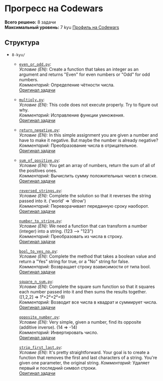 # Прогресс на Codewars  
**Всего решено:** 8 задачи  
**Максимальный уровень:** 7 kyu 
[Профиль на Codewars](https://www.codewars.com/users/Max02117)  

## Структура  
- `8-kyu/`  
  - [`even_or_odd.py`](8-kyu/even_or_odd.py):  
    *Условие (EN):* Create a function that takes an integer as an argument and returns "Even" for even numbers or "Odd" for odd numbers.  
    *Комментарий:* Определение чётности числа.  
    [Оригинал задачи](https://www.codewars.com/kata/53da3dbb4a5168369a0000fe)  

  - [`multiply.py`](8-kyu/multiply.py):  
    *Условие (EN):* This code does not execute properly. Try to figure out why.  
    *Комментарий:* Исправление функции умножения.  
    [Оригинал задачи](https://www.codewars.com/kata/50654ddff44f800200000004)  

  - [`return_negative.py`](8-kyu/return_negative.py):  
    *Условие (EN):* In this simple assignment you are given a number and have to make it negative. But maybe the number is already negative?  
    *Комментарий:* Преобразование числа в отрицательное.  
    [Оригинал задачи](https://www.codewars.com/kata/55685cd7ad70877c23000102)  

  - [`sum_of_positive.py`](8-kyu/sum_of_positive.py):  
    *Условие (EN):* You get an array of numbers, return the sum of all of the positives ones.  
    *Комментарий:* Вычислить сумму положительных чисел в списке.  
    [Оригинал задачи](https://www.codewars.com/kata/5715eaedb436cf5606000381)  

    [`reversed_strings.py`](8-kyu/reversed_strings.py):  
    *Условие (EN):* Complete the solution so that it reverses the string passed into it. ('world'  =>  'dlrow')   
    *Комментарий:* Переворачивает переданную сроку наоборот.  
    [Оригинал задачи](https://www.codewars.com/kata/5168bb5dfe9a00b126000018)  

    [`number_to_string.py`](8-kyu/number_to_string.py):  
    *Условие (EN):* We need a function that can transform a number (integer) into a string. (123  --> "123")   
    *Комментарий:* Преобразовать из числа в строку.  
    [Оригинал задачи](https://www.codewars.com/kata/5265326f5fda8eb1160004c8)  

    [`bool_to_yes_no.py`](8-kyu/bool_to_yes_no.py):  
    *Условие (EN):* Complete the method that takes a boolean value and return a "Yes" string for true, or a "No" string for false.   
    *Комментарий:* Возвращает строку взависимости от типа bool.  
    [Оригинал задачи](https://www.codewars.com/kata/53369039d7ab3ac506000467)  

    [`square_n_sum.py`](8-kyu/square_n_sum.py):  
    *Условие (EN):* Complete the square sum function so that it squares each number passed into it and then sums the results together. ([1,2,2] => 1²+2²+2²=9)  
    *Комментарий:* Возводит все числа в квадрат и суммирует числа.  
    [Оригинал задачи](https://www.codewars.com/kata/515e271a311df0350d00000f)  

    [`opposite_number.py`](8-kyu/opposite_number.py):  
    *Условие (EN):* Very simple, given a number, find its opposite (additive inverse). (14 => -14)  
    *Комментарий:* Инвертировать число.  
    [Оригинал задачи](https://www.codewars.com/kata/56dec885c54a926dcd001095)  

    [`strip_first_last.py`](8-kyu/strip_first_last.py):  
    *Условие (EN):* It's pretty straightforward. Your goal is to create a function that removes the first and last characters of a string. You're given one parameter, the original string.
    *Комментарий:* Удаляет первый и последний символ строки.  
    [Оригинал задачи](https://www.codewars.com/kata/56bc28ad5bdaeb48760009b0)  